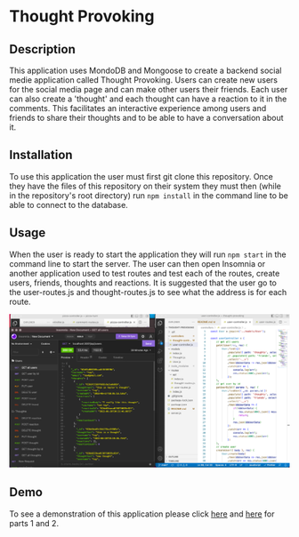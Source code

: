# Thought Provoking

## Description

This application uses MondoDB and Mongoose to create a backend social medie application called Thought Provoking. Users can create new users for the social media page and can make other users their friends. Each user can also create a 'thought' and each thought can have a reaction to it in the comments. This facilitates an interactive experience among users and friends to share their thoughts and to be able to have a conversation about it.

## Installation

To use this application the user must first git clone this repository. Once they have the files of this repository on their system they must then (while in the repository's root directory) run `npm install` in the command line to be able to connect to the database. 

## Usage

When the user is ready to start the application they will run `npm start` in the command line to start the server. The user can then open Insomnia or another application used to test routes and test each of the routes, create users, friends, thoughts and reactions. It is suggested that the user go to the user-routes.js and thought-routes.js to see what the address is for each route.

![alt-text](./assets/TPSS.png)

## Demo

To see a demonstration of this application please click [here](https://drive.google.com/file/d/18hLPwBiv4uxjjU7cjr343AgUP5c9eJsD/view?usp=sharing) and [here](https://drive.google.com/file/d/1iN1W05z0U3RLTnu84Z3AGpFE8t2XADoO/view?usp=sharing) for parts 1 and 2.